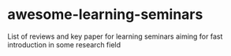 # awesome-learning-seminars
List of reviews and key paper for learning seminars aiming for fast introduction in some research field
